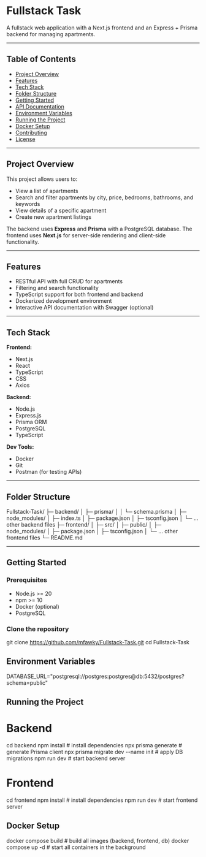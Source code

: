 # Fullstack Task

A fullstack web application with a Next.js frontend and an Express + Prisma backend for managing apartments.

---

## Table of Contents

- [Project Overview](#project-overview)
- [Features](#features)
- [Tech Stack](#tech-stack)
- [Folder Structure](#folder-structure)
- [Getting Started](#getting-started)
- [API Documentation](#api-documentation)
- [Environment Variables](#environment-variables)
- [Running the Project](#running-the-project)
- [Docker Setup](#docker-setup)
- [Contributing](#contributing)
- [License](#license)

---

## Project Overview

This project allows users to:

- View a list of apartments
- Search and filter apartments by city, price, bedrooms, bathrooms, and keywords
- View details of a specific apartment
- Create new apartment listings

The backend uses **Express** and **Prisma** with a PostgreSQL database. The frontend uses **Next.js** for server-side rendering and client-side functionality.

---

## Features

- RESTful API with full CRUD for apartments
- Filtering and search functionality
- TypeScript support for both frontend and backend
- Dockerized development environment
- Interactive API documentation with Swagger (optional)

---

## Tech Stack

**Frontend:**

- Next.js
- React
- TypeScript
- CSS
- Axios

**Backend:**

- Node.js
- Express.js
- Prisma ORM
- PostgreSQL
- TypeScript

**Dev Tools:**

- Docker
- Git
- Postman (for testing APIs)

---

## Folder Structure
Fullstack-Task/
├─ backend/
│ ├─ prisma/
│ │ └─ schema.prisma
│ ├─ node_modules/
│ ├─ index.ts
│ ├─ package.json
│ ├─ tsconfig.json
│ └─ ... other backend files
├─ frontend/
│ ├─ src/
│ ├─ public/
│ ├─ node_modules/
│ ├─ package.json
│ ├─ tsconfig.json
│ └─ ... other frontend files
└─ README.md


---

## Getting Started

### Prerequisites
- Node.js >= 20
- npm >= 10
- Docker (optional)
- PostgreSQL

### Clone the repository
git clone https://github.com/mfawky/Fullstack-Task.git
cd Fullstack-Task


## Environment Variables
DATABASE_URL="postgresql://postgres:postgres@db:5432/postgres?schema=public"

## Running the Project
# Backend
cd backend
npm install                  # install dependencies
npx prisma generate          # generate Prisma client
npx prisma migrate dev --name init   # apply DB migrations
npm run dev                  # start backend server

# Frontend
cd frontend
npm install                  # install dependencies
npm run dev                  # start frontend server


## Docker Setup
docker compose build   # build all images (backend, frontend, db)
docker compose up -d   # start all containers in the background
